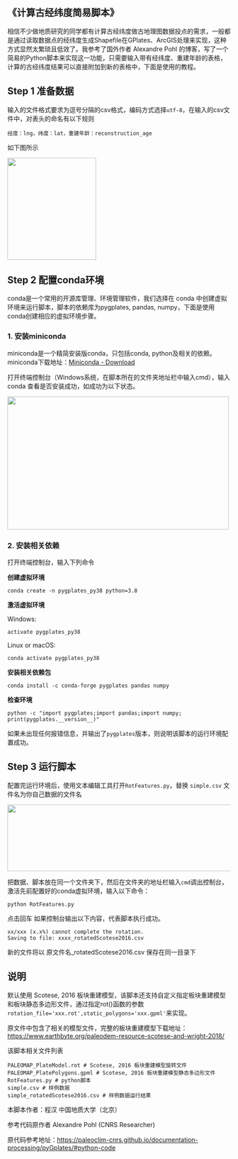 ## 《计算古经纬度简易脚本》

  相信不少做地质研究的同学都有计算古经纬度做古地理图数据投点的需求，一般都是通过读取数据点的经纬度生成Shapefile在GPlates、ArcGIS处理来实现，这种方式显然太繁琐且低效了。我参考了国外作者 Alexandre Pohl 的博客，写了一个简易的Python脚本来实现这一功能，只需要输入带有经纬度、重建年龄的表格，计算的古经纬度结果可以直接附加到新的表格中，下面是使用的教程。
  
  
## Step 1 准备数据

输入的文件格式要求为逗号分隔的csv格式，编码方式选择`utf-8`，在输入的csv文件中，对表头的命名有以下规则

    经度：lng，纬度：lat，重建年龄：reconstruction_age
如下图所示

<img src="https://user-images.githubusercontent.com/90812672/227698606-0e30d528-14b6-42fa-b63a-7ecda749a01b.jpg" width="200" height="230">


## Step 2 配置conda环境

conda是一个常用的开源库管理、环境管理软件，我们选择在 conda 中创建虚拟环境来运行脚本，脚本的依赖库为pygplates, pandas, numpy，下面是使用conda创建相应的虚拟环境步骤。

### 1. 安装miniconda

miniconda是一个精简安装版conda，只包括conda, python及相关的依赖。miniconda下载地址：[Miniconda - Download](https://docs.conda.io/en/latest/miniconda.html)

打开终端控制台（Windows系统，在脚本所在的文件夹地址栏中输入cmd），输入conda 查看是否安装成功，如成功为以下状态。

<img src="https://user-images.githubusercontent.com/90812672/229004019-7011845e-e5c1-4897-9607-d8f7027afeaa.jpg" width="500" height="300">



### 2. 安装相关依赖

打开终端控制台，输入下列命令

**创建虚拟环境**

```
conda create -n pygplates_py38 python=3.8
```

**激活虚拟环境**

Windows:

```
activate pygplates_py38
```

Linux or macOS:

```
conda activate pygplates_py38
```                                                                                                                         

**安装相关依赖包**

```
conda install -c conda-forge pygplates pandas numpy
```

**检查环境**

```
python -c "import pygplates;import pandas;import numpy; print(pygplates.__version__)"
```

如果未出现任何报错信息，并输出了`pygplates`版本，则说明该脚本的运行环境配置成功。

    
## Step 3 运行脚本

配置完运行环境后，使用文本编辑工具打开`RotFeatures.py`，替换 `simple.csv` 文件名为你自己数据的文件名

<img src="https://user-images.githubusercontent.com/90812672/227700210-40816ae1-5a0f-463e-9059-71fc077d6d23.jpg" width="550" height="150">


把数据、脚本放在同一个文件夹下，然后在文件夹的地址栏输入`cmd`调出控制台，激活先前配置好的conda虚拟环境，输入以下命令：

    python RotFeatures.py
    
点击回车
如果控制台输出以下内容，代表脚本执行成功。

    xx/xxx (x.x%) cannot complete the rotation.
    Saving to file: xxxx_rotatedScotese2016.csv
    
新的文件将以  原文件名_rotatedScotese2016.csv  保存在同一目录下


## 说明

默认使用 Scotese, 2016 板块重建模型，该脚本还支持自定义指定板块重建模型和板块静态多边形文件，通过指定rot()函数的参数 `rotation_file='xxx.rot',static_polygons='xxx.gpml'`来实现。

原文件中包含了相关的模型文件，完整的板块重建模型下载地址：https://www.earthbyte.org/paleodem-resource-scotese-and-wright-2018/

该脚本相关文件列表

    PALEOMAP_PlateModel.rot # Scotese, 2016 板块重建模型旋转文件
    PALEOMAP_PlatePolygons.gpml # Scotese, 2016 板块重建模型静态多边形文件
    RotFeatures.py # python脚本
    simple.csv # 样例数据
    simple_rotatedScotese2016.csv # 样例数据运行结果

本脚本作者：程汉 中国地质大学（北京）

参考代码原作者 Alexandre Pohl  (CNRS Researcher)

原代码参考地址：https://paleoclim-cnrs.github.io/documentation-processing/pyGplates/#python-code
